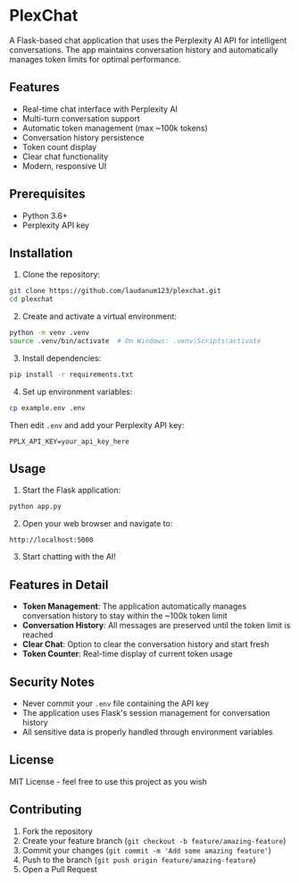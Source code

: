 # PlexChat

A Flask-based chat application that uses the Perplexity AI API for intelligent conversations. The app maintains conversation history and automatically manages token limits for optimal performance.

## Features

- Real-time chat interface with Perplexity AI
- Multi-turn conversation support
- Automatic token management (max ~100k tokens)
- Conversation history persistence
- Token count display
- Clear chat functionality
- Modern, responsive UI

## Prerequisites

- Python 3.6+
- Perplexity API key

## Installation

1. Clone the repository:
```bash
git clone https://github.com/laudanum123/plexchat.git
cd plexchat
```

2. Create and activate a virtual environment:
```bash
python -m venv .venv
source .venv/bin/activate  # On Windows: .venv\Scripts\activate
```

3. Install dependencies:
```bash
pip install -r requirements.txt
```

4. Set up environment variables:
```bash
cp example.env .env
```
Then edit `.env` and add your Perplexity API key:
```
PPLX_API_KEY=your_api_key_here
```

## Usage

1. Start the Flask application:
```bash
python app.py
```

2. Open your web browser and navigate to:
```
http://localhost:5000
```

3. Start chatting with the AI!

## Features in Detail

- **Token Management**: The application automatically manages conversation history to stay within the ~100k token limit
- **Conversation History**: All messages are preserved until the token limit is reached
- **Clear Chat**: Option to clear the conversation history and start fresh
- **Token Counter**: Real-time display of current token usage

## Security Notes

- Never commit your `.env` file containing the API key
- The application uses Flask's session management for conversation history
- All sensitive data is properly handled through environment variables

## License

MIT License - feel free to use this project as you wish

## Contributing

1. Fork the repository
2. Create your feature branch (`git checkout -b feature/amazing-feature`)
3. Commit your changes (`git commit -m 'Add some amazing feature'`)
4. Push to the branch (`git push origin feature/amazing-feature`)
5. Open a Pull Request